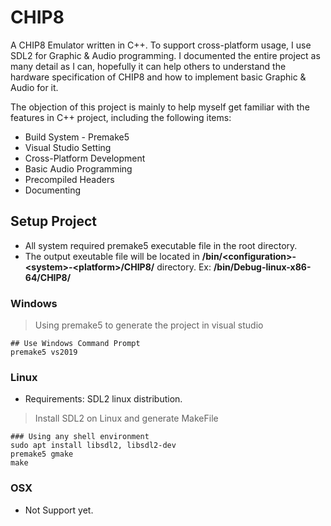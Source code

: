 # CHIP8

A CHIP8 Emulator written in C++. To support cross-platform usage, I use SDL2 for Graphic & Audio programming. I documented the entire project as many detail as I can, hopefully it can help others to understand the hardware specification of CHIP8 and how to implement basic Graphic & Audio for it. 

The objection of this project is mainly to help myself get familiar with the features in C++ project, including the following items:

- Build System - Premake5
- Visual Studio Setting
- Cross-Platform Development
- Basic Audio Programming
- Precompiled Headers
- Documenting

## Setup Project
- All system required premake5 executable file in the root directory.
- The output exeutable file will be located in **/bin/\<configuration\>-\<system\>-\<platform\>/CHIP8/** directory. Ex: **/bin/Debug-linux-x86-64/CHIP8/**
### Windows
> Using premake5 to generate the project in visual studio
```shell
## Use Windows Command Prompt
premake5 vs2019
```

### Linux
- Requirements: SDL2 linux distribution.
> Install SDL2 on Linux and generate MakeFile
```shell
### Using any shell environment
sudo apt install libsdl2, libsdl2-dev
premake5 gmake
make
```

### OSX
- Not Support yet.